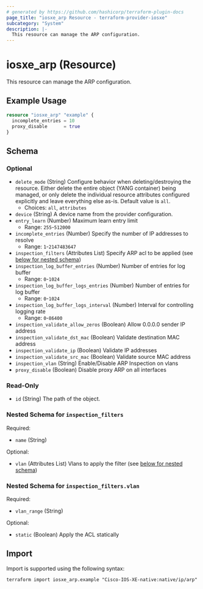 ```yaml
---
# generated by https://github.com/hashicorp/terraform-plugin-docs
page_title: "iosxe_arp Resource - terraform-provider-iosxe"
subcategory: "System"
description: |-
  This resource can manage the ARP configuration.
---
```


# iosxe_arp (Resource)

This resource can manage the ARP configuration.

## Example Usage

```terraform
resource "iosxe_arp" "example" {
  incomplete_entries = 10
  proxy_disable      = true
}
```

<!-- schema generated by tfplugindocs -->
## Schema

### Optional

- `delete_mode` (String) Configure behavior when deleting/destroying the resource. Either delete the entire object (YANG container) being managed, or only delete the individual resource attributes configured explicitly and leave everything else as-is. Default value is `all`.
  - Choices: `all`, `attributes`
- `device` (String) A device name from the provider configuration.
- `entry_learn` (Number) Maximum learn entry limit
  - Range: `255`-`512000`
- `incomplete_entries` (Number) Specify the number of IP addresses to resolve
  - Range: `1`-`2147483647`
- `inspection_filters` (Attributes List) Specify ARP acl to be applied (see [below for nested schema](#nestedatt--inspection_filters))
- `inspection_log_buffer_entries` (Number) Number of entries for log buffer
  - Range: `0`-`1024`
- `inspection_log_buffer_logs_entries` (Number) Number of entries for log buffer
  - Range: `0`-`1024`
- `inspection_log_buffer_logs_interval` (Number) Interval for controlling logging rate
  - Range: `0`-`86400`
- `inspection_validate_allow_zeros` (Boolean) Allow 0.0.0.0 sender IP address
- `inspection_validate_dst_mac` (Boolean) Validate destination MAC address
- `inspection_validate_ip` (Boolean) Validate IP addresses
- `inspection_validate_src_mac` (Boolean) Validate source MAC address
- `inspection_vlan` (String) Enable/Disable ARP Inspection on vlans
- `proxy_disable` (Boolean) Disable proxy ARP on all interfaces

### Read-Only

- `id` (String) The path of the object.

<a id="nestedatt--inspection_filters"></a>
### Nested Schema for `inspection_filters`

Required:

- `name` (String)

Optional:

- `vlan` (Attributes List) Vlans to apply the filter (see [below for nested schema](#nestedatt--inspection_filters--vlan))

<a id="nestedatt--inspection_filters--vlan"></a>
### Nested Schema for `inspection_filters.vlan`

Required:

- `vlan_range` (String)

Optional:

- `static` (Boolean) Apply the ACL statically

## Import

Import is supported using the following syntax:

```shell
terraform import iosxe_arp.example "Cisco-IOS-XE-native:native/ip/arp"
```
